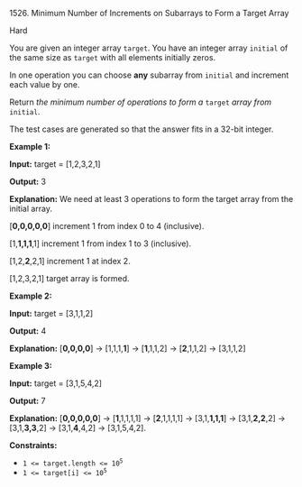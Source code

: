 1526\. Minimum Number of Increments on Subarrays to Form a Target Array

Hard

You are given an integer array `target`. You have an integer array `initial` of the same size as `target` with all elements initially zeros.

In one operation you can choose **any** subarray from `initial` and increment each value by one.

Return _the minimum number of operations to form a_ `target` _array from_ `initial`.

The test cases are generated so that the answer fits in a 32-bit integer.

**Example 1:**

**Input:** target = [1,2,3,2,1]

**Output:** 3

**Explanation:** We need at least 3 operations to form the target array from the initial array. 

[**0,0,0,0,0**] increment 1 from index 0 to 4 (inclusive). 

[1,**1,1,1**,1] increment 1 from index 1 to 3 (inclusive). 

[1,2,**2**,2,1] increment 1 at index 2. 

[1,2,3,2,1] target array is formed.

**Example 2:**

**Input:** target = [3,1,1,2]

**Output:** 4

**Explanation:** [**0,0,0,0**] -> [1,1,1,**1**] -> [**1**,1,1,2] -> [**2**,1,1,2] -> [3,1,1,2]

**Example 3:**

**Input:** target = [3,1,5,4,2]

**Output:** 7

**Explanation:** [**0,0,0,0,0**] -> [**1**,1,1,1,1] -> [**2**,1,1,1,1] -> [3,1,**1,1,1**] -> [3,1,**2,2**,2] -> [3,1,**3,3**,2] -> [3,1,**4**,4,2] -> [3,1,5,4,2].

**Constraints:**

*   <code>1 <= target.length <= 10<sup>5</sup></code>
*   <code>1 <= target[i] <= 10<sup>5</sup></code>